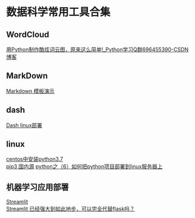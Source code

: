 # 数据科学常用工具合集
## WordCloud
[用Python制作酷炫词云图，原来这么简单!_Python学习Q群696455390-CSDN博客](https://blog.csdn.net/weixin_46089319/article/details/104009532)
## MarkDown
  [Markdown 模板演示]( https://markdown-it.github.io/
)
## dash
[Dash linux部署](https://fizzy.cc/deploy-dash-on-server/)<br>
## linux
[centos中安装python3.7](https://www.cnblogs.com/xiaonq/p/11145846.html)<br>
[pip3 国内源](https://www.cnblogs.com/young233/p/12131058.html)
[python之（6）如何把python项目部署到linux服务器上](https://www.cnblogs.com/huanghanyu/p/12921842.html)

## 机器学习应用部署
[Streamlit](https://streamlit.io/)<br>
[Streamlit 已经强大到如此地步，可以完全代替flask吗？](https://zhuanlan.zhihu.com/p/270590933)
